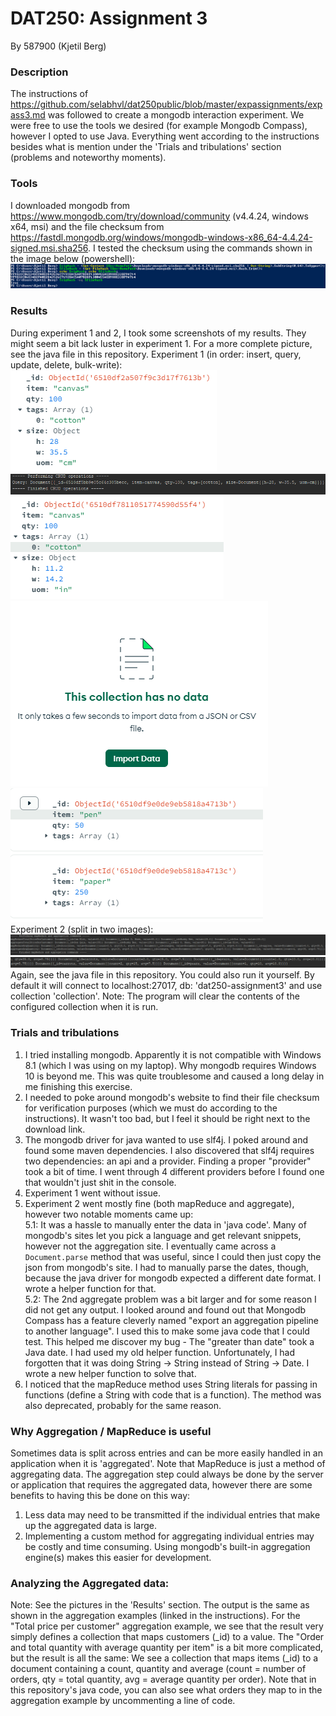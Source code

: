 # DAT250: Assignment 3
By 587900 (Kjetil Berg)

### Description
The instructions of https://github.com/selabhvl/dat250public/blob/master/expassignments/expass3.md was followed to create a mongodb interaction experiment.
We were free to use the tools we desired (for example Mongodb Compass), however I opted to use Java.
Everything went according to the instructions besides what is mention under the 'Trials and tribulations' section (problems and noteworthy moments).

### Tools
I downloaded mongodb from https://www.mongodb.com/try/download/community (v4.4.24, windows x64, msi)
and the file checksum from https://fastdl.mongodb.org/windows/mongodb-windows-x86_64-4.4.24-signed.msi.sha256.
I tested the checksum using the commands shown in the image below (powershell):\
![mongodb checksum verification](https://raw.githubusercontent.com/587900/dat250-assignment3/master/img/checksum.png)

### Results
During experiment 1 and 2, I took some screenshots of my results. They might seem a bit lack luster in experiment 1.
For a more complete picture, see the java file in this repository. Experiment 1 (in order: insert, query, update, delete, bulk-write):\
![insert](https://raw.githubusercontent.com/587900/dat250-assignment3/master/img/insert.png)
![query](https://raw.githubusercontent.com/587900/dat250-assignment3/master/img/query.png)
![update](https://raw.githubusercontent.com/587900/dat250-assignment3/master/img/update.png)
![delete](https://raw.githubusercontent.com/587900/dat250-assignment3/master/img/delete.png)
![bulk write](https://raw.githubusercontent.com/587900/dat250-assignment3/master/img/bulk-write.png)\
Experiment 2 (split in two images):\
![aggregate part 1](https://raw.githubusercontent.com/587900/dat250-assignment3/master/img/aggregate-part1.png)
![aggregate part 2](https://raw.githubusercontent.com/587900/dat250-assignment3/master/img/aggregate-part2.png)\
Again, see the java file in this repository. You could also run it yourself. By default it will connect to localhost:27017, db: 'dat250-assignment3' and use collection 'collection'.
Note: The program will clear the contents of the configured collection when it is run.

### Trials and tribulations
1. I tried installing mongodb. Apparently it is not compatible with Windows 8.1 (which I was using on my laptop).
Why mongodb requires Windows 10 is beyond me. This was quite troublesome and caused a long delay in me finishing this exercise.
2. I needed to poke around mongodb's website to find their file checksum for verification purposes (which we must do according to the instructions).
It wasn't too bad, but I feel it should be right next to the download link.
3. The mongodb driver for java wanted to use slf4j. I poked around and found some maven dependencies. I also discovered that slf4j requires two dependencies: an api and a provider.
Finding a proper "provider" took a bit of time. I went through 4 different providers before I found one that wouldn't just shit in the console.
4. Experiment 1 went without issue.
5. Experiment 2 went mostly fine (both mapReduce and aggregate), however two notable moments came up:\
5.1: It was a hassle to manually enter the data in 'java code'. Many of mongodb's sites let you pick a language and get relevant snippets,
however not the aggregation site. I eventually came across a `Document.parse` method that was useful, since I could then just copy the json from mongodb's site.
I had to manually parse the dates, though, because the java driver for mongodb expected a different date format. I wrote a helper function for that.\
5.2: The 2nd aggregate problem was a bit larger and for some reason I did not get any output. I looked around and found out that Mongodb Compass has a feature cleverly named
"export an aggregation pipeline to another language". I used this to make some java code that I could test. This helped me discover my bug - The "greater than date" took a Java date.
I had used my old helper function. Unfortunately, I had forgotten that it was doing String -> String instead of String -> Date. I wrote a new helper function to solve that.
6. I noticed that the mapReduce method uses String literals for passing in functions (define a String with code that is a function). The method was also deprecated, probably for the same reason.

### Why Aggregation / MapReduce is useful
Sometimes data is split across entries and can be more easily handled in an application when it is 'aggregated'.
Note that MapReduce is just a method of aggregating data. The aggregation step could always be done by the server or application that
requires the aggregated data, however there are some benefits to having this be done on this way:
1. Less data may need to be transmitted if the individual entries that make up the aggregated data is large.
2. Implementing a custom method for aggregating individual entries may be costly and time consuming. Using mongodb's built-in aggregation engine(s) makes this easier for development.

### Analyzing the Aggregated data:
Note: See the pictures in the 'Results' section.
The output is the same as shown in the aggregation examples (linked in the instructions).
For the "Total price per customer" aggregation example, we see that the result very simply defines a collection that maps customers (_id) to a value.
The "Order and total quantity with average quantity per item" is a bit more complicated, but the result is all the same: We see a collection that maps items (_id) to a document containing a count, quantity and average (count = number of orders, qty = total quantity, avg = average quantity per order).
Note that in this repository's java code, you can also see what orders they map to in the aggregation example by uncommenting a line of code.
